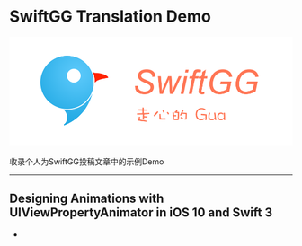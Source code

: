 # SwiftGG Translation Demo

![](bg.png)

收录个人为SwiftGG投稿文章中的示例Demo

---

## Designing Animations with UIViewPropertyAnimator in iOS 10 and Swift 3

* 


